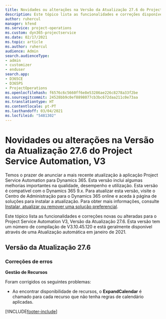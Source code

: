 ```yaml
---
title: Novidades ou alterações na Versão da Atualização 27.6 do Project Service Automation Hotfix, V3
description: Este tópico lista as funcionalidades e correções disponíveis no Project Service Automation V3, Versão da Atualização 27.6, Hotfix, V3.
author: ruhercul
manager: kfend
ms.service: project-operations
ms.custom: dyn365-projectservice
ms.date: 02/17/2021
ms.topic: article
ms.author: ruhercul
audience: Admin
search.audienceType:
- admin
- customizer
- enduser
search.app:
- D365CE
- D365PS
- ProjectOperations
ms.openlocfilehash: f6576c6c5660ff6e8e53286ae226c8278a33f2be
ms.sourcegitcommit: 24528bb9c0ef8898077cb3bc672daa211c0e73aa
ms.translationtype: HT
ms.contentlocale: pt-PT
ms.lasthandoff: 03/04/2021
ms.locfileid: "5481302"
---
```

# <a name="whats-new-or-changed-in-project-service-automation-update-release-276-v3"></a>Novidades ou alterações na Versão da Atualização 27.6 do Project Service Automation, V3

Temos o prazer de anunciar a mais recente atualização à aplicação Project Service Automation para Dynamics 365. Esta versão inclui algumas melhorias importantes na qualidade, desempenho e utilização. Esta versão é compatível com o Dynamics 365 9.x. Para atualizar esta versão, visite o Centro de Administração para o Dynamics 365 online e aceda à página de soluções para instalar a atualização. Para obter mais informações, consulte [Instalar, atualizar ou remover uma solução preferencial](https://docs.microsoft.com/power-platform/admin/install-remove-preferred-solution).

Este tópico lista as funcionalidades e correções novas ou alteradas para o Project Service Automation V3, Versão da Atualização 27.6. Esta versão tem um número de compilação de V3.10.45.120 e está geralmente disponível através de uma Atualização automática em janeiro de 2021.

## <a name="update-release-276"></a>Versão da Atualização 27.6

### <a name="bug-fixes"></a>Correções de erros


**Gestão de Recursos**

Foram corrigidos os seguintes problemas:

- Ao encontrar disponibilidade de recursos, o **ExpandCalendar** é chamado para cada recurso que não tenha regras de calendário aplicadas.


[!INCLUDE[footer-include](../includes/footer-banner.md)]
